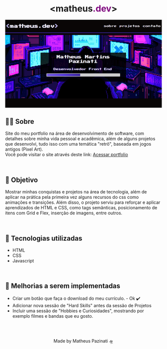<h1 align="center"><span><</span>matheus<span style="color:purple">.dev</span><span>></span></h1>
<p align="center">
  <img src="./assets/.github/banner-github.png">
</p>
<h2>👨‍🎤 Sobre</h2>
<p>Site do meu portfolio na área de desenvolvimento de software, com detalhes sobre minha vida pessoal e acadêmica, além de alguns projetos que desenvolvi, tudo isso com uma temática "retrô", baseada em jogos antigos (Pixel Art).<br>
Você pode visitar o site através deste link: <a href="https://matheus-pazinati.github.io/portfolio-matheus.dev">Acessar portfolio</a>
</p>
<br>
<h2>🎯 Objetivo</h2>
<p>Mostrar minhas conquistas e projetos na área de tecnologia, além de aplicar na prática pela primeira vez alguns recursos do css como animações e transições. Além disso, o projeto serviu para reforçar e aplicar aprendizados de HTML e CSS, como tags semânticas, posicionamento de itens com Grid e Flex, inserção de imagens, entre outros.</p>
<br>
<h2>🚀 Tecnologias utilizadas</h2>
  <ul>
    <li>HTML</li>
    <li>CSS</li>
    <li>Javascript</li>
  </ul>
<br>
<h2>📌 Melhorias a serem implementadas</h2>
  <ul>
    <li>Criar um botão que faça o download do meu currículo. - Ok ✔️</li>
    <li>Adicionar nova sessão de "Hard Skills" antes da sessão de Projetos</li>
    <li>Incluir uma sessão de "Hobbies e Curiosidades", mostrando por exemplo filmes e bandas que eu gosto.</li>
  </ul>
<br>
<br>
<p align="center">Made by Matheus Pazinati 🛸</p>
